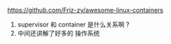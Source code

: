 https://github.com/Friz-zy/awesome-linux-containers
1. supervisor 和 container 是什么关系啊 ?
2. 中间还讲解了好多的 操作系统
